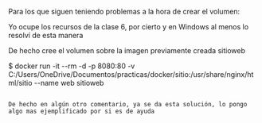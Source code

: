 Para los que siguen teniendo problemas a la hora de crear el volumen:

Yo ocupe los recursos de la clase 6, por cierto y en Windows al menos lo resolví de esta manera

De hecho cree el volumen sobre la imagen previamente creada sitioweb

$ docker run -it --rm -d -p 8080:80 -v C:/Users/OneDrive/Documentos/practicas/docker/sitio:/usr/share/nginx/html/sitio --name web sitioweb
```Si lo ven lo único que hice fue pegar la ruta del directorio que estamos usando **"C:/Users/OneDrive/Documentos/practicas/docker/sitio"** en lugar de **"./sitio"**

De hecho en algún otro comentario, ya se da esta solución, lo pongo algo mas ejemplificado por si es de ayuda